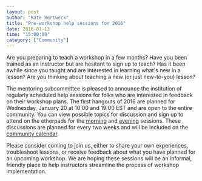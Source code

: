 ```yaml
---
layout: post
author: "Kate Hertweck"
title: "Pre-workshop help sessions for 2016"
date: 2016-01-13
time: "15:00:00"
category: ["Community"]
---
```


Are you preparing to teach a workshop in a few months? 
Have you been trained as an instructor but are hesitant to sign up to teach? 
Has it been awhile since you taught and are interested in learning what's new in a lesson? 
Are you thinking about teaching a new (or just new-to-you) lesson?

The mentoring subcommittee is pleased to announce the institution of regularly scheduled 
help sessions for folks who are interested in feedback on their workshop plans. 
The first hangouts of 2016 are planned for Wednesday, January 20 at 10:00 and 19:00 EST 
and are open to the entire community. You can view possible topics for discussion and 
sign up to attend on the etherpads for the [morning](http://pad.software-carpentry.org/pre-workshop-morning) 
and [evening](http://pad.software-carpentry.org/pre-workshop-evening) sessions. 
These discussions are planned for every two weeks and will be included on the 
[community calendar](https://calendar.google.com/calendar/embed?src=oseuuoht0tvjbokgg3noh8c47g%40group.calendar.google.com). 

Please consider coming to join us, either to share your own experiences, troubleshoot lessons, 
or receive feedback about what you have planned for an upcoming workshop. We are hoping these 
sessions will be an informal, friendly place to help instructors streamline the process of workshop 
implementation. 
